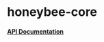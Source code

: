 # honeybee-core

#### [API Documentation](http://ladybug-analysis-tools.github.io/honeybee-core/doc/)
